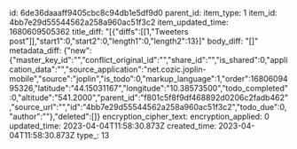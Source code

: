 id: 6de36daaaff9405cbc8c94db1e5df9d0
parent_id: 
item_type: 1
item_id: 4bb7e29d55544562a258a960ac51f3c2
item_updated_time: 1680609505362
title_diff: "[{\"diffs\":[[1,\"Tweeters post\"]],\"start1\":0,\"start2\":0,\"length1\":0,\"length2\":13}]"
body_diff: "[]"
metadata_diff: {"new":{"master_key_id":"","conflict_original_id":"","share_id":"","is_shared":0,"application_data":"","source_application":"net.cozic.joplin-mobile","source":"joplin","is_todo":0,"markup_language":1,"order":1680609495326,"latitude":"44.15031167","longitude":"10.38573500","todo_completed":0,"altitude":"541.2000","parent_id":"f801c5f8f9df468892d0206c2fadb462","source_url":"","id":"4bb7e29d55544562a258a960ac51f3c2","todo_due":0,"author":""},"deleted":[]}
encryption_cipher_text: 
encryption_applied: 0
updated_time: 2023-04-04T11:58:30.873Z
created_time: 2023-04-04T11:58:30.873Z
type_: 13